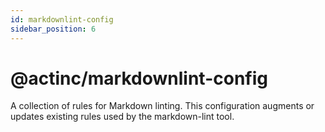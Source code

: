 ```yaml
---
id: markdownlint-config
sidebar_position: 6
---
```


# @actinc/markdownlint-config

A collection of rules for Markdown linting.  This configuration augments or updates existing rules used by the markdown-lint tool.
